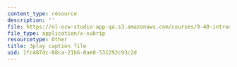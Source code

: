```yaml
---
content_type: resource
description: ''
file: https://ol-ocw-studio-app-qa.s3.amazonaws.com/courses/9-40-introduction-to-neural-computation-spring-2018/1fc487dc88ca21b68ae0531292c93c2d_osYGG7TKcz8.srt
file_type: application/x-subrip
resourcetype: Other
title: 3play caption file
uid: 1fc487dc-88ca-21b6-8ae0-531292c93c2d
---
```

